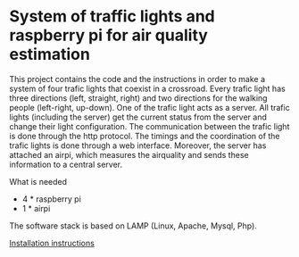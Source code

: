 # System of traffic lights and raspberry pi for air quality estimation

This project contains the code and the instructions in order to make a system of four trafic lights that coexist in a crossroad. Every trafic light has three directions (left, straight, right) and two directions for the walking people (left-right, up-down). One of the trafic light acts as a server. All trafic lights (including the server) get the current status from the server and change their light configuration. The communication between the trafic light is done through the http protocol. The timings and the coordination of the trafic lights is done through a web interface. Moreover, the server has attached an airpi, which measures the airquality and sends these information to a central server.

What is needed

* 4 * raspberry pi
* 1 * airpi

The software stack is based on LAMP (Linux, Apache, Mysql, Php).

[Installation instructions](doc/README.md)
